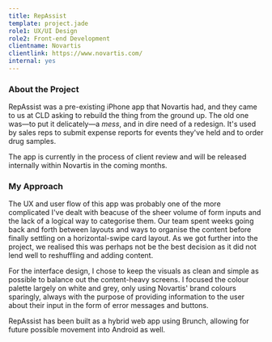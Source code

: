 ```yaml
---
title: RepAssist
template: project.jade
role1: UX/UI Design
role2: Front-end Development
clientname: Novartis
clientlink: https://www.novartis.com/
internal: yes
---
```


<div class="col-sm-6">
  <h3>About the Project</h3>
  <p>
    RepAssist was a pre-existing iPhone app that Novartis had, and they came to us at CLD asking to rebuild the thing from the ground up. The old one was&mdash;to put it delicately&mdash;a <em>mess</em>, and in dire need of a redesign. It's used by sales reps to submit expense reports for events they've held and to order drug samples.
  </p>
  <p>
    The app is currently in the process of client review and will be released internally within Novartis in the coming months.
  </p>
</div>

<div class="col-sm-6">
  <h3>My Approach</h3>
  <p>
    The UX and user flow of this app was probably one of the more complicated I've dealt with beacuse of the sheer volume of form inputs and the lack of a logical way to categorise them. Our team spent weeks going back and forth between layouts and ways to organise the content before finally settling on a horizontal-swipe card layout. As we got further into the project, we realised this was perhaps not be the best decision as it did not lend well to reshuffling and adding content.
  </p>
  <p>
    For the interface design, I chose to keep the visuals as clean and simple as possible to balance out the content-heavy screens. I focused the colour palette largely on white and grey, only using Novartis' brand colours sparingly, always with the purpose of providing information to the user about their input in the form of error messages and buttons.
  </p>
  <p>
    RepAssist has been built as a hybrid web app using Brunch, allowing for future possible movement into Android as well.
  </p>
</div>